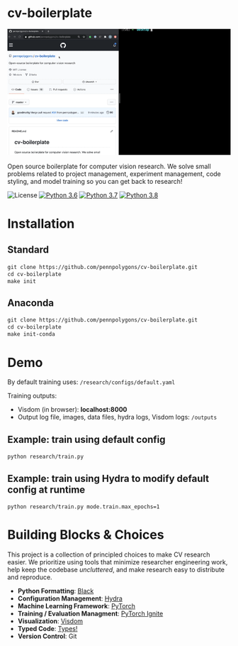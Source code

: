 # cv-boilerplate

![](docs/CVB.gif)

Open source boilerplate for computer vision research. We solve small problems related to project management, experiment management, code styling, and model training so you can get back to research!


![License](https://img.shields.io/github/license/pennpolygons/cv-boilerplate)
[![Python 3.6](https://img.shields.io/badge/python-3.6-blue.svg)](https://www.python.org/downloads/release/python-360/)
[![Python 3.7](https://img.shields.io/badge/python-3.7-blue.svg)](https://www.python.org/downloads/release/python-360/)
[![Python 3.8](https://img.shields.io/badge/python-3.8-blue.svg)](https://www.python.org/downloads/release/python-360/)


# Installation

## Standard

```
git clone https://github.com/pennpolygons/cv-boilerplate.git
cd cv-boilerplate
make init
```

## Anaconda

```
git clone https://github.com/pennpolygons/cv-boilerplate.git
cd cv-boilerplate
make init-conda
```

# Demo

By default training uses: `/research/configs/default.yaml`

Training outputs:
- Visdom (in browser): __localhost:8000__
- Output log file, images, data files, hydra logs, Visdom logs: `/outputs` 

## Example: train using default config

```
python research/train.py 
```

## Example: train using Hydra to modify default config at runtime

```
python research/train.py mode.train.max_epochs=1
```

# Building Blocks & Choices

This project is a collection of principled choices to make CV research easier. We prioritize using tools that minimize researcher engineering work, help keep the codebase _uncluttered_, and make research easy to distribute and reproduce.

- __Python Formatting__: [Black](https://black.readthedocs.io/en/stable/)
- __Configuration Management__: [Hydra](https://hydra.cc/)
- __Machine Learning Framework__: [PyTorch](https://pytorch.org/)
- __Training / Evaluation Managment__: [PyTorch Ignite](https://pytorch.org/ignite/)
- __Visualization__: [Visdom](https://github.com/facebookresearch/visdom)
- __Typed Code__: [Types!](https://docs.python.org/3/library/typing.html)
- __Version Control__: Git